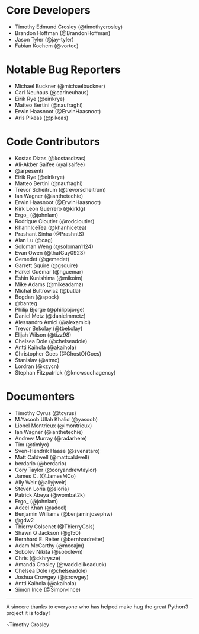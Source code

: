 Core Developers
===================
- Timothy Edmund Crosley (@timothycrosley)
- Brandon Hoffman (@BrandonHoffman)
- Jason Tyler (@jay-tyler)
- Fabian Kochem (@vortec)

Notable Bug Reporters
===================
- Michael Buckner (@michaelbuckner)
- Carl Neuhaus (@carlneuhaus)
- Eirik Rye (@eirikrye)
- Matteo Bertini (@naufraghi)
- Erwin Haasnoot (@ErwinHaasnoot)
- Aris Pikeas (@pikeas)

Code Contributors
===================
- Kostas Dizas (@kostasdizas)
- Ali-Akber Saifee (@alisaifee)
- @arpesenti
- Eirik Rye (@eirikrye)
- Matteo Bertini (@naufraghi)
- Trevor Scheitrum (@trevorscheitrum)
- Ian Wagner (@ianthetechie)
- Erwin Haasnoot (@ErwinHaasnoot)
- Kirk Leon Guerrero (@kirklg)
- Ergo_ (@johnlam)
- Rodrigue Cloutier (@rodcloutier)
- KhanhIceTea (@khanhicetea)
- Prashant Sinha (@PrashntS)
- Alan Lu (@cag)
- Soloman Weng (@soloman1124)
- Evan Owen (@thatGuy0923)
- Gemedet (@gemedet)
- Garrett Squire (@gsquire)
- Haïkel Guémar (@hguemar)
- Eshin Kunishima (@mikoim)
- Mike Adams (@mikeadamz)
- Michal Bultrowicz (@butla)
- Bogdan (@spock)
- @banteg
- Philip Bjorge (@philipbjorge)
- Daniel Metz (@danielmmetz)
- Alessandro Amici (@alexamici)
- Trevor Bekolay (@tbekolay)
- Elijah Wilson (@tizz98)
- Chelsea Dole (@chelseadole)
- Antti Kaihola (@akaihola)
- Christopher Goes (@GhostOfGoes)
- Stanislav (@atmo)
- Lordran (@xzycn)
- Stephan Fitzpatrick (@knowsuchagency)


Documenters
===================
- Timothy Cyrus (@tcyrus)
- M.Yasoob Ullah Khalid (@yasoob)
- Lionel Montrieux (@lmontrieux)
- Ian Wagner (@ianthetechie)
- Andrew Murray (@radarhere)
- Tim (@timlyo)
- Sven-Hendrik Haase (@svenstaro)
- Matt Caldwell (@mattcaldwell)
- berdario (@berdario)
- Cory Taylor (@coryandrewtaylor)
- James C. (@JamesMCo)
- Ally Weir (@allyjweir)
- Steven Loria (@sloria)
- Patrick Abeya (@wombat2k)
- Ergo_ (@johnlam)
- Adeel Khan (@adeel)
- Benjamin Williams (@benjaminjosephw)
- @gdw2
- Thierry Colsenet (@ThierryCols)
- Shawn Q Jackson (@gt50)
- Bernhard E. Reiter (@bernhardreiter)
- Adam McCarthy (@mccajm)
- Sobolev Nikita (@sobolevn)
- Chris (@ckhrysze)
- Amanda Crosley (@waddlelikeaduck)
- Chelsea Dole (@chelseadole)
- Joshua Crowgey (@jcrowgey)
- Antti Kaihola (@akaihola)
- Simon Ince (@Simon-Ince)


--------------------------------------------

A sincere thanks to everyone who has helped make hug the great Python3 project it is today!

~Timothy Crosley
